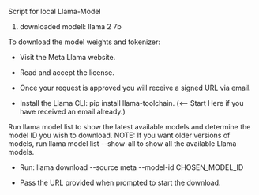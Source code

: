 Script for local Llama-Model

1. downloaded modell:
   llama 2 7b

To download the model weights and tokenizer:

- Visit the Meta Llama website.

- Read and accept the license.

- Once your request is approved you will receive a signed URL via email.

- Install the Llama CLI: pip install llama-toolchain. (<-- Start Here if you have received an email already.)

Run llama model list to show the latest available models and determine the model ID you wish to download. NOTE: If you want older versions of models, run llama model list --show-all to show all the available Llama models.

- Run: llama download --source meta --model-id CHOSEN_MODEL_ID

- Pass the URL provided when prompted to start the download.
